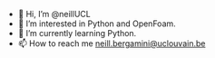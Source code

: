 - 👋 Hi, I’m @neillUCL
- 👀 I’m interested in Python and OpenFoam.
- 🌱 I’m currently learning Python.
- 📫 How to reach me neill.bergamini@uclouvain.be
